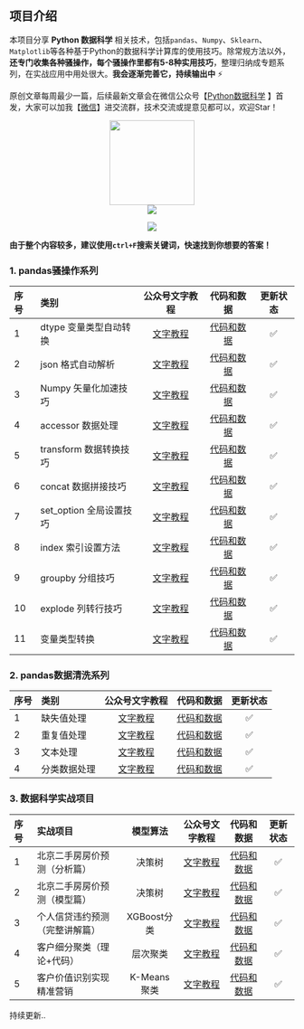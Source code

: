 ## 项目介绍

本项目分享 **Python 数据科学** 相关技术，包括`pandas`、`Numpy`、`Sklearn`、`Matplotlib`等各种基于Python的数据科学计算库的使用技巧。除常规方法以外，**还专门收集各种骚操作，每个骚操作里都有5-8种实用技巧**，整理归纳成专题系列，在实战应用中用处很大。**我会逐渐完善它，持续输出中** ⚡


原创文章每周最少一篇，后续最新文章会在微信公众号【[Python数据科学](https://mp.weixin.qq.com/s/QKGi7bO3mpCWmsFEwuFFTw) 】首发，大家可以加我【[微信](http://www.datadeepin.com/wp-content/uploads/2021/10/2021100816284068.png)】进交流群，技术交流或提意见都可以，欢迎Star！

<div align="center"><img src="http://www.datadeepin.com/wp-content/uploads/2020/10/2020100710282219.jpg" width="150" height="150"></div>

<div align="center">
<a href="https://mp.weixin.qq.com/s/QKGi7bO3mpCWmsFEwuFFTw"><img src="https://img.shields.io/badge/%E5%85%AC%E4%BC%97%E5%8F%B7-Python%E6%95%B0%E6%8D%AE%E7%A7%91%E5%AD%A6-orange" style="padding:0px;margin:0px;vertical-align:middle;"></a>

<a href="https://www.zhihu.com/people/lu-yuan-86-37"><img src="https://img.shields.io/badge/%E7%9F%A5%E4%B9%8E-%E4%B8%9C%E5%93%A5%E8%B5%B7%E9%A3%9E-blue" style="padding:0px;margin:0px;vertical-align:middle;"></a>
</div>

**由于整个内容较多，建议使用`ctrl+F`搜索关键词，快速找到你想要的答案！**

### 1. pandas骚操作系列

| 序号 |  类别 | 公众号文字教程  | 代码和数据 | 更新状态 |
| :-----| :---- | :----: | :----: | :----: |
| 1 | dtype 变量类型自动转换 | [文字教程](https://mp.weixin.qq.com/s?__biz=MzUzODYwMDAzNA==&mid=2247515190&idx=5&sn=e243f5dd1b3d5414153f08929659ebdd&chksm=fad7cb3bcda0422d15fd04f9b8fc597e57680dc748ecb467cb3dcff4ed15ef61beca4060b63e&token=96258926&lang=zh_CN#rd) | [代码和数据]() | ✅ |
| 2 | json 格式自动解析 | [文字教程](https://mp.weixin.qq.com/s?__biz=MzUzODYwMDAzNA==&mid=2247515278&idx=4&sn=9a494db829ebb0475f1a22a0902e30b5&chksm=fad7cb83cda0429542e0dcf9150476d7ec8c1669b01e09ddc1563c08866177a8073d89c9f7ba&token=96258926&lang=zh_CN#rd) | [代码和数据]() | ✅ |
| 3 | Numpy 矢量化加速技巧 | [文字教程](http://mp.weixin.qq.com/s?__biz=MzUzODYwMDAzNA==&mid=2247517636&idx=2&sn=4225c9dcbd9604453620be5bbe6b76f8&chksm=fad7f2c9cda07bdf4b759ec1ac0e0c168538fc570c1c687679ffd1b54bfb850f2b8e0d4cd371&token=96258926&lang=zh_CN#rd) | [代码和数据]() | ✅ |
| 4 | accessor 数据处理 | [文字教程](http://mp.weixin.qq.com/s?__biz=MzUzODYwMDAzNA==&mid=2247515842&idx=4&sn=34be3dc0fba154471eeac9f9f965e77b&chksm=fad7c9cfcda040d9128b22aebffd4d40a01eeeaa06dbb44f74cb7c963e136183727f766cec92&token=96258926&lang=zh_CN#rd) | [代码和数据]() | ✅ |
| 5 | transform 数据转换技巧 | [文字教程](http://mp.weixin.qq.com/s?__biz=MzUzODYwMDAzNA==&mid=2247516839&idx=2&sn=cc5f164ebeecff36f0f896682ae0c7ef&chksm=fad7f5aacda07cbcd77bcdc4666933c1224c6fda218b353f7c0238de4480dbedc9d48363c914&token=96258926&lang=zh_CN#rd) | [代码和数据]() | ✅ |
| 6 | concat 数据拼接技巧 | [文字教程](http://mp.weixin.qq.com/s?__biz=MzUzODYwMDAzNA==&mid=2247531494&idx=2&sn=a162c9648b00137eddccf58b86b4e22a&chksm=fad70cebcda085fdb00c4430e081b480dd786ae5560c2746fe4cf46cc16912cb8f8c00463304&token=96258926&lang=zh_CN#rd) | [代码和数据]() | ✅ |
| 7 | set_option 全局设置技巧 | [文字教程](http://mp.weixin.qq.com/s?__biz=MzUzODYwMDAzNA==&mid=2247536448&idx=1&sn=a3ebeca4b6323976ba031b8a044b7887&chksm=fad7384dcda0b15b2b74dbe256a25a24704f691e2f5430cc4981aeaf618ba830caf920cdbc89&token=96258926&lang=zh_CN#rd) | [代码和数据]() | ✅ |
| 8 | index 索引设置方法 | [文字教程](http://mp.weixin.qq.com/s?__biz=MzUzODYwMDAzNA==&mid=2247541387&idx=1&sn=284be4571acaccd93744b8bdacea1eee&chksm=fad75586cda0dc903304b69db6a147f898ee24ab5766441a0e9d12bd8d5a7e206351cf6650d4&token=96258926&lang=zh_CN#rd) | [代码和数据]() | ✅ |
| 9 | groupby 分组技巧 | [文字教程](https://mp.weixin.qq.com/s?__biz=MzUzODYwMDAzNA==&mid=2247525526&idx=1&sn=eef7f5dd9998e0f18dc527231e8820ad&chksm=fad7139bcda09a8d2d1cdef6efdae736e23259f9e35a332cb83f86a8f1d4707552dd3420538d&token=280933667&lang=zh_CN#rd) | [代码和数据]() | ✅ |
| 10 | explode 列转行技巧 | [文字教程](https://mp.weixin.qq.com/s?__biz=MzUzODYwMDAzNA==&mid=2247525526&idx=1&sn=eef7f5dd9998e0f18dc527231e8820ad&chksm=fad7139bcda09a8d2d1cdef6efdae736e23259f9e35a332cb83f86a8f1d4707552dd3420538d&token=280933667&lang=zh_CN#rd) | [代码和数据]() | ✅ |
| 11 |变量类型转换 | [文字教程](https://mp.weixin.qq.com/s/0n_HcuM5C7yuf40yHwJIYQ) | [代码和数据]() | ✅ |


<!--
- [1. pandas骚操作01：变量自动转换](https://github.com/xiaoyusmd/PythonDataScience/blob/main/pands100-tricks/pandas100%E4%B8%AA%E9%AA%9A%E6%93%8D%E4%BD%9C%E4%B8%80%EF%BC%9A%E5%8F%98%E9%87%8F%E8%87%AA%E5%8A%A8%E8%BD%AC%E6%8D%A2.md)

- [2. pandas骚操作02：JSON自动解析为DataFrame](https://github.com/xiaoyusmd/PythonDataScience/blob/main/pands100-tricks/02_pandas100%E4%B8%AA%E9%AA%9A%E6%93%8D%E4%BD%9C%EF%BC%9AJSON%E8%87%AA%E5%8A%A8%E8%A7%A3%E6%9E%90%E4%B8%BADataFrame.md)
-->

### 2. pandas数据清洗系列

| 序号 |  类别 | 公众号文字教程  | 代码和数据 | 更新状态 |
| :-----| :---- | :----: | :----: | :----: |
| 1 | 缺失值处理 | [文字教程](https://mp.weixin.qq.com/s/tFD8CrsCd5O7cLyxxbSKdg) | [代码和数据](https://github.com/xiaoyusmd/PythonDataScience/tree/main/pandas-cleanning) | ✅ |
| 2 | 重复值处理 | [文字教程](https://mp.weixin.qq.com/s/zYLjeOs6tgxvAe4S5DHXAw) | [代码和数据](https://github.com/xiaoyusmd/PythonDataScience/tree/main/pandas-cleanning) | ✅ |
| 3 | 文本处理 | [文字教程](https://mp.weixin.qq.com/s/zYLjeOs6tgxvAe4S5DHXAw) | [代码和数据](https://github.com/xiaoyusmd/PythonDataScience/tree/main/pandas-cleanning) | ✅ |
| 4 | 分类数据处理 | [文字教程](https://mp.weixin.qq.com/s/p8vQ4eYzMbh_GHvOhuqr4Q) | [代码和数据](https://github.com/xiaoyusmd/PythonDataScience/tree/main/pandas-cleanning) | ✅ |


### 3. 数据科学实战项目

| 序号 |  实战项目 | 模型算法 | 公众号文字教程 | 代码和数据 | 更新状态 |
| :-----| :---- | :----: | :----: | :----: | :----: |
| 1 | 北京二手房房价预测（分析篇） | 决策树 | [文字教程](https://mp.weixin.qq.com/s/97OL4IqVIBP0PwGlYcUZvg) | [代码和数据](https://github.com/xiaoyusmd/PythonDataScience/tree/main/ds-projects/%E5%8C%97%E4%BA%AC%E4%BA%8C%E6%89%8B%E6%88%BF%E6%88%BF%E4%BB%B7%E9%A2%84%E6%B5%8B) | ✅ |
| 2 | 北京二手房房价预测（模型篇） | 决策树 | [文字教程](https://mp.weixin.qq.com/s/6aCI9PABHZccThrGqak6Lg) | [代码和数据](https://github.com/xiaoyusmd/PythonDataScience/tree/main/ds-projects/%E5%8C%97%E4%BA%AC%E4%BA%8C%E6%89%8B%E6%88%BF%E6%88%BF%E4%BB%B7%E9%A2%84%E6%B5%8B) | ✅ |
| 3 | 个人信贷违约预测（完整讲解篇） | XGBoost分类 | [文字教程](https://mp.weixin.qq.com/s?__biz=MzUzODYwMDAzNA==&mid=2247532265&idx=1&sn=786f5a0e0a2ac348e930af7458b50b5e&chksm=fad709e4cda080f21fdb036c78929f0da7c39764d8aeaa7135ba5aca70883502e55a73730105&token=1864535750&lang=zh_CN#rd) | [代码和数据](https://github.com/xiaoyusmd/PythonDataScience/tree/main/ds-projects/%E4%B8%AA%E4%BA%BA%E4%BF%A1%E8%B4%B7%E8%BF%9D%E7%BA%A6%E9%A2%84%E6%B5%8B) | ✅ |
| 4 | 客户细分聚类（理论+代码） | 层次聚类 | [文字教程](https://mp.weixin.qq.com/s?__biz=MzU4OTQ1MTA4OQ==&mid=2247498295&idx=1&sn=299450d9b155fc65f18b4d82cad28349&chksm=fdcfe009cab8691f9dd3c4314f6c6b4a39a926cafe04a474595f65a625b1dfabe36eafdaf970&token=2122518345&lang=zh_CN#rd) | [代码和数据](https://github.com/xiaoyusmd/PythonDataScience/tree/main/ds-projects/%E5%B1%82%E6%AC%A1%E8%81%9A%E7%B1%BB%E5%AE%A2%E6%88%B7%E7%BB%86%E5%88%86) | ✅ |
| 5 | 客户价值识别实现精准营销 | K-Means聚类 |  [文字教程](https://mp.weixin.qq.com/s/8K6E2pSprggKtd2GyoNrrQ) | [代码和数据](https://github.com/xiaoyusmd/PythonDataScience/tree/main/ds-projects/%E5%AE%A2%E6%88%B7%E4%BB%B7%E5%80%BC%E8%AF%86%E5%88%AB%E5%AE%9E%E7%8E%B0%E7%B2%BE%E5%87%86%E8%90%A5%E9%94%80) | ✅ |

持续更新..
